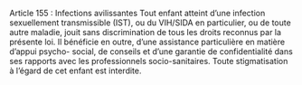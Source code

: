 Article 155 : Infections avilissantes
Tout enfant atteint d’une infection sexuellement transmissible (IST), ou du VIH/SIDA en particulier, ou de toute autre maladie, jouit sans discrimination de tous les droits reconnus par la présente loi.
Il bénéficie en outre, d’une assistance particulière en matière d’appui psycho- social, de conseils et d’une garantie de confidentialité dans ses rapports avec les professionnels socio-sanitaires. Toute stigmatisation à l’égard de cet enfant est interdite.